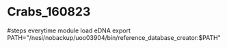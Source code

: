 # Crabs_160823
#steps everytime
module load eDNA 
export PATH="/nesi/nobackup/uoo03904/bin/reference_database_creator:$PATH"
